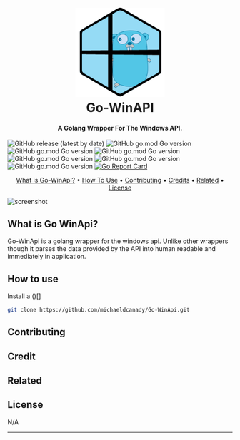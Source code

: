 <h1 align="center">
  <br>
  <a href="http://www.amitmerchant.com/electron-markdownify"><img src=".\Images/Go-WinApi_Logo.png" alt="Markdownify" width="200"></a>
  <br>
  Go-WinAPI
  <br>
</h1>

<h4 align="center">A Golang Wrapper For The Windows API.</h4>

![GitHub release (latest by date)](https://img.shields.io/github/v/release/michaeldcanady/Go-WinApi?style=plastic)
![GitHub go.mod Go version](https://img.shields.io/github/go-mod/go-version/michaeldcanady/go-winapi?style=plastic)
![GitHub go.mod Go version](https://img.shields.io/github/repo-size/michaeldcanady/go-winapi?style=plastic)
![GitHub go.mod Go version](https://img.shields.io/github/license/michaeldcanady/go-winapi?style=plastic)
![GitHub go.mod Go version](https://img.shields.io/github/issues/michaeldcanady/go-winapi?style=plastic)
![GitHub go.mod Go version](https://img.shields.io/github/last-commit/michaeldcanady/go-winapi?style=plastic)
![GitHub go.mod Go version](https://img.shields.io/github/issues-pr-raw/michaeldcanady/go-winapi?style=plastic)
[![Go Report Card](https://goreportcard.com/badge/github.com/michaeldcanady/Go-WinApi)](https://goreportcard.com/report/github.com/michaeldcanady/Go-WinApi)

<p align="center">
  <a href="#what-is-go-winapi">What is Go-WinApi?</a> •
  <a href="#how-to-use">How To Use</a> •
  <a href="#contributing">Contributing</a> •
  <a href="#credits">Credits</a> •
  <a href="#related">Related</a> •
  <a href="#license">License</a>
</p>

![screenshot](https://raw.githubusercontent.com/amitmerchant1990/electron-markdownify/master/app/img/markdownify.gif)

## What is Go WinApi?

Go-WinApi is a golang wrapper for the windows api. Unlike other wrappers though it parses the data provided by the API into human readable and immediately in application.

## How to use

Install a ()[]

```sh
git clone https://github.com/michaeldcanady/Go-WinApi.git
```

## Contributing

## Credit

## Related

## License

N/A

---

<!-- >> [amitmerchant.com](https://www.amitmerchant.com) &nbsp;&middot;&nbsp;
> GitHub [@amitmerchant1990](https://github.com/amitmerchant1990) &nbsp;&middot;&nbsp;
> Twitter [@amit_merchant](https://twitter.com/amit_merchant) -->
